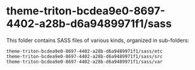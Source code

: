 # theme-triton-bcdea9e0-8697-4402-a28b-d6a9489971f1/sass

This folder contains SASS files of various kinds, organized in sub-folders:

    theme-triton-bcdea9e0-8697-4402-a28b-d6a9489971f1/sass/etc
    theme-triton-bcdea9e0-8697-4402-a28b-d6a9489971f1/sass/src
    theme-triton-bcdea9e0-8697-4402-a28b-d6a9489971f1/sass/var
